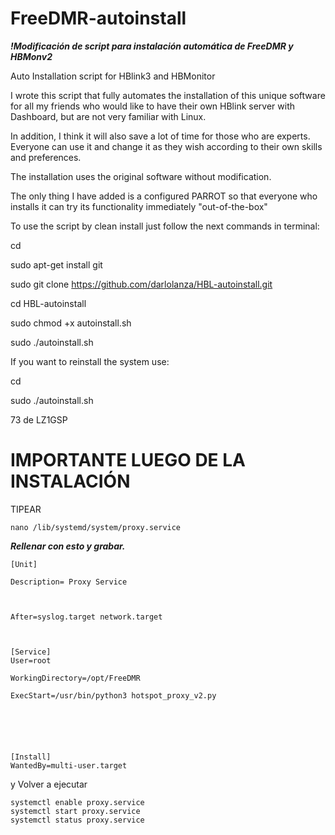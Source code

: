 # FreeDMR-autoinstall

<em><b>!Modificación de script para instalación automática de FreeDMR y HBMonv2</b></em>

Auto Installation script for HBlink3 and HBMonitor

  I wrote this script that fully automates the installation of this unique software for all my friends 
who would like to have their own HBlink server with Dashboard, but are not very familiar with Linux.

  In addition, I think it will also save a lot of time for those who are experts.
Everyone can use it and change it as they wish according to their own skills and preferences.

The installation uses the original software without modification.

The only thing I have added is a configured PARROT so that everyone who installs it 
can try its functionality immediately "out-of-the-box"

To use the script by clean install just follow the next commands in terminal:

cd

sudo apt-get install git

sudo git clone https://github.com/darlolanza/HBL-autoinstall.git

cd HBL-autoinstall

sudo chmod +x autoinstall.sh

sudo ./autoinstall.sh

If you want to reinstall the system use:

cd

sudo ./autoinstall.sh

73 de LZ1GSP

# IMPORTANTE LUEGO DE LA INSTALACIÓN

TIPEAR

```terminal
nano /lib/systemd/system/proxy.service
```

<em><b>Rellenar con esto y grabar.</b></em>

```terminal
[Unit]

Description= Proxy Service 



After=syslog.target network.target



[Service]
User=root

WorkingDirectory=/opt/FreeDMR

ExecStart=/usr/bin/python3 hotspot_proxy_v2.py






[Install]
WantedBy=multi-user.target

```
y Volver a ejecutar

```terminal
systemctl enable proxy.service
systemctl start proxy.service
systemctl status proxy.service
```





